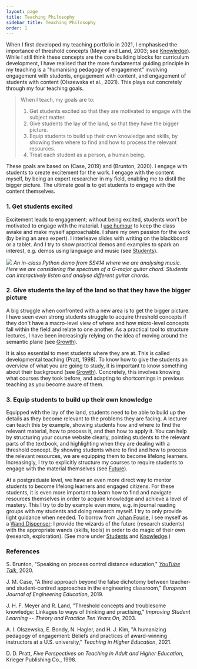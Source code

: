 ```yaml
---
layout: page
title: Teaching Philosophy
sidebar_title: Teaching Philosophy
order: 1
---
```



<!-- # Teaching philosophy -->

When I first developed my teaching portfolio in 2021, I emphasised the importance of threshold concepts (Meyer and Land, 2003; see [Knowledge]({{site.url}}/knowledge/)). While I still think these concepts are the core building blocks for curriculum development, I have realised that the more fundamental guiding principle in my teaching is a "humanising pedagogy of engagement" involving engagement with students, engagement with content, and engagement of students with content (Olszewska et al., 2021). This plays out concretely through my four teaching goals.

> When I teach, my goals are to:
> 
> 1. Get students excited so that they are motivated to engage with the subject matter.
> 2. Give students the lay of the land, so that they have the bigger picture.
> 3. Equip students to build up their own knowledge and skills, by showing them where to find and how to process the relevant resources.
> 4. Treat each student as a person, a human being.

These goals are based on (Case, 2019) and (Brunton, 2020). I engage with students to create excitement for the work. I engage with the content myself, by being an expert researcher in my field, enabling me to distil the bigger picture. The ultimate goal is to get students to engage with the content themselves.


### 1. Get students excited

Excitement leads to engagement; without being excited, students won't be motivated to engage with the material. I [use humour](https://youtu.be/DW5C3eqAFQM?t=30) to keep the class awake and make myself approachable. I share my own passion for the work (by being an area expert). I interleave slides with writing on the blackboard or a tablet. And I try to show practical demos and examples to spark an interest, e.g. demos using language and music (see [Students]({{site.url}}/context#students-at-stellenbosch)).

![]({{site.url}}/fig/g_major_python.png)
*An in-class Python demo from SS414 where we are analysing music. Here we are considering the spectrum of a G-major guitar chord. Students can interactively listen and analyse different guitar chords.*


### 2. Give students the lay of the land so that they have the bigger picture

A big struggle when confronted with a new area is to get the bigger picture. I have seen even strong students struggle to acquire threshold concepts if they don't have a macro-level view of where and how micro-level concepts fall within the field and relate to one another. As a practical tool to structure lectures, I have been increasingly relying on the idea of moving around the semantic plane (see [Growth]({{site.url}}/growth/)).

It is also essential to meet students where they are at. This is called developmental teaching (Pratt, 1998). To know how to give the students an overview of what you are going to study, it is important to know something about their background (see [Growth]({{site.url}}/growth/)). Concretely, this involves knowing what courses they took before, and adapting to shortcomings in previous teaching as you become aware of them.


### 3. Equip students to build up their own knowledge

Equipped with the lay of the land, students need to be able to build up the details as they become relevant to the problems they are facing. A lecturer can teach this by example, showing students how and where to find the relevant material, how to process it, and then how to apply it. You can help by structuring your course website clearly, pointing students to the relevant parts of the textbook, and highlighting when they are dealing with a threshold concept. By showing students where to find and how to process the relevant resources, we are equipping them to become lifelong learners. Increasingly, I try to explicitly structure my courses to require students to engage with the material themselves (see [Future]({{site.url}}/future/)).

At a postgraduate level, we have an even more direct way to mentor students to become lifelong learners and engaged citizens. For these students, it is even more important to learn how to find and navigate resources themselves in order to acquire knowledge and achieve a level of mastery. This I try to do by example even more, e.g. in journal reading groups with my students and doing research myself. I try to only provide light guidance when needed. To borrow from [Johan Fourie](https://www.johanfourie.com/teaching/), I see myself as a [Wand Dispenser]({{site.url}}/knowledge#postgraduate-supervision-a-wand-dispenser): I provide the wizards of the future (research students) with the appropriate wands (skills, tools) in order to do magic of their own (research, exploration). (See more under [Students]({{site.url}}/context#students-at-stellenbosch) and [Knowledge]({{site.url}}/knowledge/).)


### References

S. Brunton, "Speaking on process control distance education," [*YouTube Talk*](https://www.youtube.com/watch?v=057Ev6cKLwE&t=1438s), 2020.

J. M. Case, "A third approach beyond the false dichotomy between teacher- and student-centred approaches in the engineering classroom," *European Journal of Engineering Education*, 2019.

J. H. F. Meyer and R. Land, "Threshold concepts and troublesome knowledge: Linkages to ways of thinking and practising," *Improving Student Learning -- Theory and Practice Ten Years On*, 2003.

A. I. Olszewska, E. Bondy, N. Hagler, and H. J. Kim, "A humanizing pedagogy of engagement: Beliefs and practices of award-winning instructors at a U.S. university," *Teaching in Higher Education*, 2021.

D. D. Pratt, *Five Perspectives on Teaching in Adult and Higher Education*, Krieger Publishing Co., 1998.

